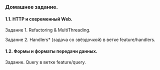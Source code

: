 ### Домашнее задание.

#### 1.1. HTTP и современный Web.

Задание 1. Refactoring & MultiThreading.

Задание 2. Handlers* (задача со звёздочкой) в ветке feature/handlers.

#### 1.2. Формы и форматы передачи данных.

Задание. Query в ветке feature/query.

